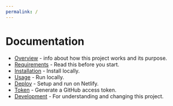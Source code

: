 ```yaml
---
permalink: /
---
```

# Documentation

- [Overview](overview.md) - info about how this project works and its purpose.
- [Requirements](requirements.md) - Read this before you start.
- [Installation](installation.md) - Install locally.
- [Usage](usage.md) - Run locally.
- [Deploy](deploy.md) - Setup and run on Netlify.
- [Token](token.md) - Generate a GitHub access token.
- [Development](development.md) - For understanding and changing this project.
